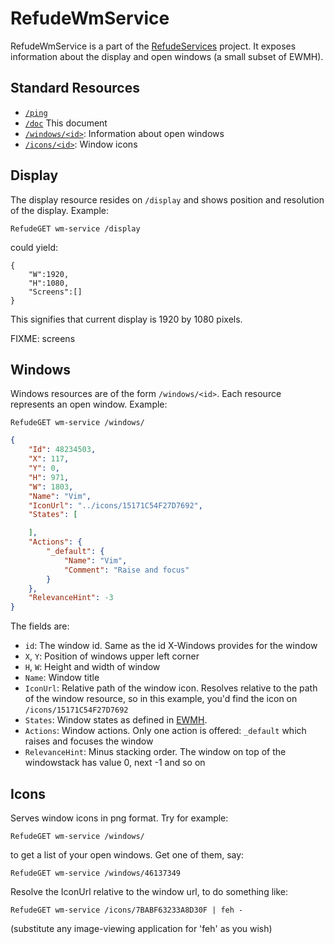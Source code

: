 # RefudeWmService

RefudeWmService is a part of the [RefudeServices](http://github.com/surlykke/RefudeServices) project. 
It exposes information about the display and open windows (a small subset of EWMH).

## Standard Resources 

- [`/ping`](http://github.com/surlykke/RefudeServices#ping)
- [`/doc`](http://github.com/surlykke/RefudeServices#doc) This document
- [`/windows/<id>`](): Information about open windows
- [`/icons/<id>`](#icons): Window icons

## Display

The display resource resides on `/display` and shows position and resolution of the display. Example:

```
RefudeGET wm-service /display
```
could yield:

```
{
	"W":1920,
	"H":1080,
	"Screens":[]
}
```
This signifies that current display is 1920 by 1080 pixels.

FIXME: screens

## Windows

Windows resources are of the form `/windows/<id>`. Each resource represents an open window. Example:

```
RefudeGET wm-service /windows/
```

```json
{
    "Id": 48234503,
    "X": 117,
    "Y": 0,
    "H": 971,
    "W": 1803,
    "Name": "Vim",
    "IconUrl": "../icons/15171C54F27D7692",
    "States": [

    ],
    "Actions": {
        "_default": {
            "Name": "Vim",
            "Comment": "Raise and focus"
        }
    },
    "RelevanceHint": -3
}
```

The fields are:
- `id`: The window id. Same as the id X-Windows provides for the window
- `X`, `Y`: Position of windows upper left corner  
- `H`, `W`: Height and width of window
- `Name`: Window title
- `IconUrl`: Relative path of the window icon. Resolves relative to the path of the window resource, so in this example, you'd find
  the icon on `/icons/15171C54F27D7692`
- `States`: Window states as defined in [EWMH](https://specifications.freedesktop.org/wm-spec/wm-spec-latest.html#idm140200472615568).
- `Actions`: Window actions. Only one action is offered: `_default` which raises and focuses the window
- `RelevanceHint`: Minus stacking order. The window on top of the windowstack has value 0, next -1 and so on

## Icons

Serves window icons in png format. Try for example:

`RefudeGET wm-service /windows/`

to get a list of your open windows. Get one of them, say:

`RefudeGET wm-service /windows/46137349`

Resolve the IconUrl relative to the window url, to do something like:

`RefudeGET wm-service /icons/7BABF63233A8D30F | feh -`

(substitute any image-viewing application for 'feh' as you wish)


